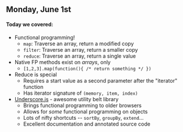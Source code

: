 ## Monday, June 1st

#### Today we covered:

* Functional programming!
    * `map`: Traverse an array, return a modified copy
    * `filter`: Traverse an array, return a smaller copy
    * `reduce`: Traverse an array, return a single value
* Native FP methods exist on *arrays*, only
    * `[1,2,3].map(function(){ /* return something */ })`
* Reduce is special
    * Requires a start value as a second parameter after the "iterator" function
    * Has iterator signature of `(memory, item, index)`
* [Underscore.js](http://www.underscorejs.org) - awesome utility belt library
    * Brings functional programming to older browsers
    * Allows for *some* functional programming on objects
    * Lots of nifty shortcuts -- `sortBy`, `groupBy`, `extend`...
    * Excellent documentation and annotated source code